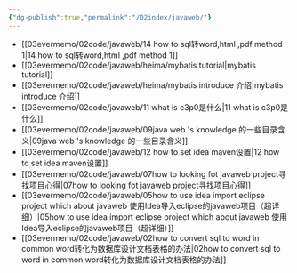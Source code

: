 ```yaml
---
{"dg-publish":true,"permalink":"/02index/javaweb/"}
---
```



- [[03evermemo/02code/javaweb/14 how to sql转word,html ,pdf method 1\|14 how to sql转word,html ,pdf method 1]]
- [[03evermemo/02code/javaweb/heima/mybatis tutorial\|mybatis tutorial]]
- [[03evermemo/02code/javaweb/heima/mybatis introduce 介绍\|mybatis introduce 介绍]]
- [[03evermemo/02code/javaweb/11 what is c3p0是什么\|11 what is c3p0是什么]]
- [[03evermemo/02code/javaweb/09java web 's knowledge 的一些目录含义\|09java web 's knowledge 的一些目录含义]]
- [[03evermemo/02code/javaweb/12 how to set idea maven设置\|12 how to set idea maven设置]]
- [[03evermemo/02code/javaweb/07how to looking fot javaweb project寻找项目心得\|07how to looking fot javaweb project寻找项目心得]]
- [[03evermemo/02code/javaweb/05how to use idea import eclipse project  which about javaweb 使用Idea导入eclipse的javaweb项目（超详细）\|05how to use idea import eclipse project  which about javaweb 使用Idea导入eclipse的javaweb项目（超详细）]]
- [[03evermemo/02code/javaweb/02how to convert sql to word in common word转化为数据库设计文档表格的办法\|02how to convert sql to word in common word转化为数据库设计文档表格的办法]]


